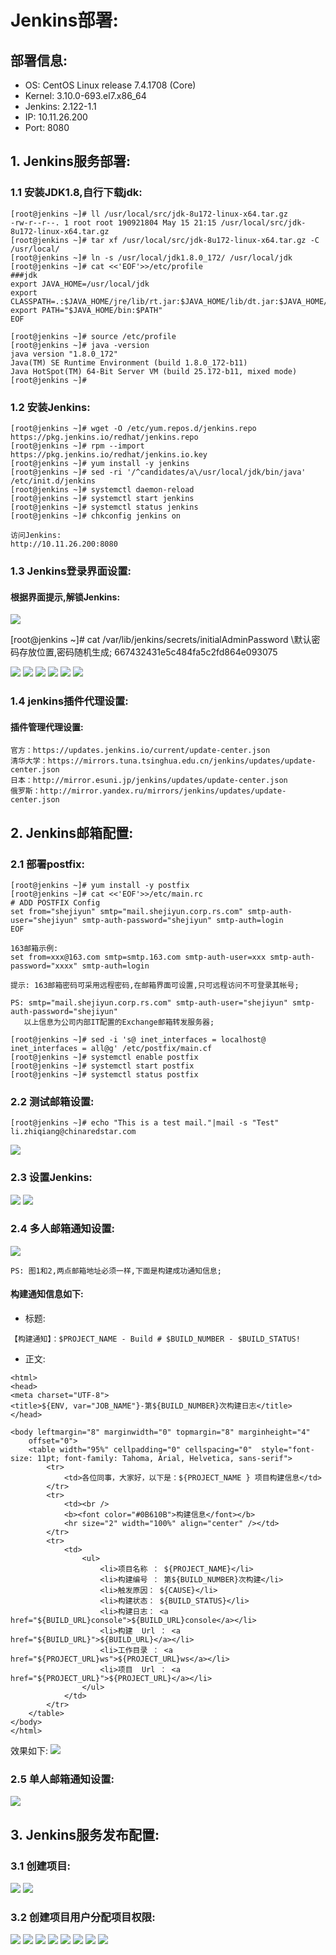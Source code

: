 # Jenkins部署:


## 部署信息:
- OS:          CentOS Linux release 7.4.1708 (Core)
- Kernel:      3.10.0-693.el7.x86_64
- Jenkins:     2.122-1.1
- IP:          10.11.26.200
- Port:        8080

## 1. Jenkins服务部署:

### 1.1 安装JDK1.8,自行下载jdk:
```
[root@jenkins ~]# ll /usr/local/src/jdk-8u172-linux-x64.tar.gz
-rw-r--r--. 1 root root 190921804 May 15 21:15 /usr/local/src/jdk-8u172-linux-x64.tar.gz
[root@jenkins ~]# tar xf /usr/local/src/jdk-8u172-linux-x64.tar.gz -C /usr/local/
[root@jenkins ~]# ln -s /usr/local/jdk1.8.0_172/ /usr/local/jdk
[root@jenkins ~]# cat <<'EOF'>>/etc/profile
###jdk
export JAVA_HOME=/usr/local/jdk
export CLASSPATH=.:$JAVA_HOME/jre/lib/rt.jar:$JAVA_HOME/lib/dt.jar:$JAVA_HOME/lib/tools.jar
export PATH="$JAVA_HOME/bin:$PATH"
EOF

[root@jenkins ~]# source /etc/profile
[root@jenkins ~]# java -version
java version "1.8.0_172"
Java(TM) SE Runtime Environment (build 1.8.0_172-b11)
Java HotSpot(TM) 64-Bit Server VM (build 25.172-b11, mixed mode)
[root@jenkins ~]# 
```

### 1.2 安装Jenkins:
```
[root@jenkins ~]# wget -O /etc/yum.repos.d/jenkins.repo https://pkg.jenkins.io/redhat/jenkins.repo
[root@jenkins ~]# rpm --import https://pkg.jenkins.io/redhat/jenkins.io.key
[root@jenkins ~]# yum install -y jenkins
[root@jenkins ~]# sed -ri '/^candidates/a\/usr/local/jdk/bin/java' /etc/init.d/jenkins
[root@jenkins ~]# systemctl daemon-reload
[root@jenkins ~]# systemctl start jenkins
[root@jenkins ~]# systemctl status jenkins
[root@jenkins ~]# chkconfig jenkins on

访问Jenkins:
http://10.11.26.200:8080
```

### 1.3 Jenkins登录界面设置:
#### 根据界面提示,解锁Jenkins:
![](https://github.com/DevOps-m/ops-docs/blob/master/docs/images/Jenkins/set-1.png)

[root@jenkins ~]# cat /var/lib/jenkins/secrets/initialAdminPassword		\\默认密码存放位置,密码随机生成;
667432431e5c484fa5c2fd864e093075

![](https://github.com/DevOps-m/ops-docs/blob/master/docs/images/Jenkins/set-2.png)
![](https://github.com/DevOps-m/ops-docs/blob/master/docs/images/Jenkins/set-3.png)
![](https://github.com/DevOps-m/ops-docs/blob/master/docs/images/Jenkins/set-4.png)
![](https://github.com/DevOps-m/ops-docs/blob/master/docs/images/Jenkins/set-5.png)
![](https://github.com/DevOps-m/ops-docs/blob/master/docs/images/Jenkins/set-6.png)
![](https://github.com/DevOps-m/ops-docs/blob/master/docs/images/Jenkins/set-7.png)

### 1.4 jenkins插件代理设置:
#### 插件管理代理设置:
```
官方：https://updates.jenkins.io/current/update-center.json
清华大学：https://mirrors.tuna.tsinghua.edu.cn/jenkins/updates/update-center.json
日本：http://mirror.esuni.jp/jenkins/updates/update-center.json
俄罗斯：http://mirror.yandex.ru/mirrors/jenkins/updates/update-center.json
```

## 2. Jenkins邮箱配置:

### 2.1 部署postfix:
```
[root@jenkins ~]# yum install -y postfix
[root@jenkins ~]# cat <<'EOF'>>/etc/main.rc
# ADD POSTFIX Config
set from="shejiyun" smtp="mail.shejiyun.corp.rs.com" smtp-auth-user="shejiyun" smtp-auth-password="shejiyun" smtp-auth=login
EOF

163邮箱示例:
set from=xxx@163.com smtp=smtp.163.com smtp-auth-user=xxx smtp-auth-password="xxxx" smtp-auth=login

提示: 163邮箱密码可采用远程密码,在邮箱界面可设置,只可远程访问不可登录其帐号;

PS: smtp="mail.shejiyun.corp.rs.com" smtp-auth-user="shejiyun" smtp-auth-password="shejiyun"
   以上信息为公司内部IT配置的Exchange邮箱转发服务器;

[root@jenkins ~]# sed -i 's@ inet_interfaces = localhost@ inet_interfaces = all@g' /etc/postfix/main.cf
[root@jenkins ~]# systemctl enable postfix
[root@jenkins ~]# systemctl start postfix
[root@jenkins ~]# systemctl status postfix

```

### 2.2 测试邮箱设置:
```
[root@jenkins ~]# echo "This is a test mail."|mail -s "Test" li.zhiqiang@chinaredstar.com
```
![](https://github.com/DevOps-m/ops-docs/blob/master/docs/images/Jenkins/msg-test.png)

### 2.3 设置Jenkins:
![](https://github.com/DevOps-m/ops-docs/blob/master/docs/images/Jenkins/msg-set-1.png)
![](https://github.com/DevOps-m/ops-docs/blob/master/docs/images/Jenkins/msg-set-2.png)

### 2.4 多人邮箱通知设置:
![](https://github.com/DevOps-m/ops-docs/blob/master/docs/images/Jenkins/msg-set-3.png)

```
PS: 图1和2,两点邮箱地址必须一样,下面是构建成功通知信息;
```

#### 构建通知信息如下:
- 标题:
```
【构建通知】：$PROJECT_NAME - Build # $BUILD_NUMBER - $BUILD_STATUS!
```

- 正文:
```
<html>    
<head>    
<meta charset="UTF-8">    
<title>${ENV, var="JOB_NAME"}-第${BUILD_NUMBER}次构建日志</title>    
</head>    
    
<body leftmargin="8" marginwidth="0" topmargin="8" marginheight="4"    
    offset="0">    
    <table width="95%" cellpadding="0" cellspacing="0"  style="font-size: 11pt; font-family: Tahoma, Arial, Helvetica, sans-serif">    
        <tr>    
            <td>各位同事，大家好，以下是：${PROJECT_NAME } 项目构建信息</td>    
        </tr>    
        <tr>    
            <td><br />    
            <b><font color="#0B610B">构建信息</font></b>    
            <hr size="2" width="100%" align="center" /></td>    
        </tr>    
        <tr>    
            <td>    
                <ul>    
                    <li>项目名称 ： ${PROJECT_NAME}</li>    
                    <li>构建编号 ： 第${BUILD_NUMBER}次构建</li>    
                    <li>触发原因： ${CAUSE}</li>    
                    <li>构建状态： ${BUILD_STATUS}</li>    
                    <li>构建日志： <a href="${BUILD_URL}console">${BUILD_URL}console</a></li>    
                    <li>构建  Url ： <a href="${BUILD_URL}">${BUILD_URL}</a></li>    
                    <li>工作目录 ： <a href="${PROJECT_URL}ws">${PROJECT_URL}ws</a></li>    
                    <li>项目  Url ： <a href="${PROJECT_URL}">${PROJECT_URL}</a></li>    
                </ul>    
            </td>    
        </tr>    
    </table>    
</body>    
</html>
```

效果如下:
![](https://github.com/DevOps-m/ops-docs/blob/master/docs/images/Jenkins/msg-set-4.png)

### 2.5 单人邮箱通知设置:
![](https://github.com/DevOps-m/ops-docs/blob/master/docs/images/Jenkins/msg-set-5.png)


## 3. Jenkins服务发布配置:

### 3.1 创建项目:
![](https://github.com/DevOps-m/ops-docs/blob/master/docs/images/Jenkins/job-set-1.png)
![](https://github.com/DevOps-m/ops-docs/blob/master/docs/images/Jenkins/job-set-2.png)

### 3.2 创建项目用户分配项目权限:
![](https://github.com/DevOps-m/ops-docs/blob/master/docs/images/Jenkins/adduser-set-1.png)
![](https://github.com/DevOps-m/ops-docs/blob/master/docs/images/Jenkins/adduser-set-2.png)
![](https://github.com/DevOps-m/ops-docs/blob/master/docs/images/Jenkins/adduser-set-3.png)
![](https://github.com/DevOps-m/ops-docs/blob/master/docs/images/Jenkins/adduser-set-4.png)
![](https://github.com/DevOps-m/ops-docs/blob/master/docs/images/Jenkins/adduser-set-5.png)
![](https://github.com/DevOps-m/ops-docs/blob/master/docs/images/Jenkins/adduser-set-6.png)
![](https://github.com/DevOps-m/ops-docs/blob/master/docs/images/Jenkins/adduser-set-7.png)
![](https://github.com/DevOps-m/ops-docs/blob/master/docs/images/Jenkins/adduser-set-8.png)
